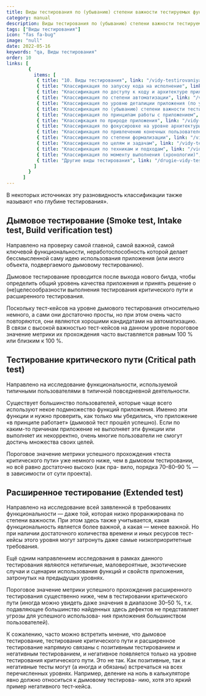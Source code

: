 ```yaml
---
title: Виды тестирования по (убыванию) степени важности тестируемых функций (по уровню функционального тестирования)
category: manual
description: Виды тестирования по (убыванию) степени важности тестируемых функций (по уровню функционального тестирования)
tags: ["Виды тестирования"]
icon: "fas fa-bug"
image: "null"
date: 2022-05-16
keywords: "qa, Виды тестирования"
order: 10
links: [
        {
          items: [
           { title: "10. Виды тестирования", link: "/vidy-testirovaniya/" },
           { title: "Классификация по запуску кода на исполнение", link: "/vidy-testirovaniya-po-zapusku-koda-na-ispolnenie/" },
           { title: "Классификация по доступу к коду и архитектуре приложения", link: "/vidy-testirovaniya-po-dostupu-k-kodu-i-arhitekture-prilozheniya/" },
           { title: "Классификация по степени автоматизации", link: "/vidy-testirovaniya-po-stepeni-avtomatizaczii/" },
           { title: "Классификация по уровню деталиции приложения (по уровню тестирования)", link: "//vidy-testirovaniya-po-urovnyu-detaliczii-prilozheniya-po-urovnyu-testirovaniya/" },
           { title: "Классификация по (убыванию) степени важности тестируемых функций (по уровню функционального тестирования)", link: "/vidy-testirovaniya-po-ubyvaniyu-stepeni-vazhnosti-testiruemyh-funkczij-po-urovnyu-funkczionalnogo-testirovaniya/" },
           { title: "Классификация по принципам работы с приложением", link: "/vidy-testirovaniya-po-princzipam-raboty-s-prilozheniem/)" },
           { title: "Классифкация по природе приложения", link: "/vidy-testirovaniya-po-prirode-prilozheniya/" },
           { title: "Классификация по фокусировке на уровне архитектуры приложения", link: "/vidy-testirovaniya-po-fokusirovke-na-urovne-arhitektury-prilozheniya/" },
           { title: "Классификация по привлечению конечных пользователей", link: "/vidy-testirovaniya-po-privlecheniyu-konechnyh-polzovatelej/" },
           { title: "Классификация по степени формализации", link: "/vidy-testirovaniya-po-stepeni-formalizaczii/" },
           { title: "Классификация по целям и задачам", link: "/vidy-testirovaniya-po-czelyam-i-zadacham/" },
           { title: "Классификация по техникам и подходам", link: "/vidy-testirovaniya-po-tehnikam-i-podhodam/" },
           { title: "Классификация по моменту выполнения (хронологии)", link: "/vidy-testirovaniya-po-momentu-vypolneniya-hronologii/" },
           { title: "Другие виды тестирования", link: "/drugie-vidy-testirovaniya/" }
          ]
        }
      ]
---
```


В некоторых источниках эту разновидность классификации также называют «по глубине тестирования».

## Дымовое тестирование (Smoke test, Intake test, Build verification test) 
Направлено на проверку самой главной, самой важной, самой ключевой функциональности, неработоспособность которой делает бессмысленной саму идею использования приложения (или иного объекта, подвергаемого дымовому тестированию).

Дымовое тестирование проводится после выхода нового билда, чтобы определить общий уровень качества приложения и принять решение о (не)целесообразности выполнения тестирования критического пути и расширенного тестирования. 

Поскольку тест-кейсов на уровне дымового тестирования относительно немного, а сами они достаточно просты, но при этом очень часто повторяются, они являются хорошими кандидатами на автоматизацию. В связи с высокой важностью тест-кейсов на данном уровне пороговое значение метрики их прохождения часто выставляется равным 100 % или близким к 100 %.

## Тестирование критического пути (Critical path test) 
Направлено на исследование функциональности, используемой типичными пользователями в типичной повседневной деятельности. 

Существует большинство пользователей, которые чаще всего используют некое подмножество функций приложения. Именно эти функции и нужно проверить, как только мы убедились, что приложение «в принципе работает» (дымовой тест прошёл успешно). Если по каким-то причинам приложение не выполняет эти функции или выполняет их некорректно, очень многие пользователи не смогут достичь множества своих целей. 

Пороговое значение метрики успешного прохождения «теста критического пути» уже немного ниже, чем в дымовом тестировании, но всё равно достаточно высоко (как пра- вило, порядка 70–80–90 % — в зависимости от сути проекта).

## Расширенное тестирование (Extended test)
Направлено на исследование всей заявленной в требованиях функциональности — даже той, которая низко проранжирована по степени важности. При этом здесь также учитывается, какая функциональность является более важной, а какая — менее важной. Но при наличии достаточного количества времени и иных ресурсов тест-кейсы этого уровня могут затронуть даже самые низкоприоритетные требования.

Ещё одним направлением исследования в рамках данного тестирования являются нетипичные, маловероятные, экзотические случаи и сценарии использования функций и свойств приложения, затронутых на предыдущих уровнях. 

Пороговое значение метрики успешного прохождения расширенного тестирования существенно ниже, чем в тестировании критического пути (иногда можно увидеть даже значения в диапазоне 30–50 %, т.к. подавляющее большинство найденных здесь дефектов не представляет угрозы для успешного использова- ния приложения большинством пользователей).

К сожалению, часто можно встретить мнение, что дымовое тестирование, тестирование критического пути и расширенное тестирование напрямую связаны с позитивным тестированием и негативным тестированием, и негативное появляется только на уровне тестирования критического пути. Это не так. Как позитивные, так и негативные тесты могут (а иногда и обязаны) встречаться на всех перечисленных уровнях. Например, деление на ноль в калькуляторе явно должно относиться к дымовому тестирова- нию, хотя это яркий пример негативного тест-кейса.